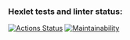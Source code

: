 ### Hexlet tests and linter status:

[![Actions Status](https://github.com/Fedinyak/frontend-project-12/workflows/hexlet-check/badge.svg)](https://github.com/Fedinyak/frontend-project-12/actions)
[![Maintainability](https://api.codeclimate.com/v1/badges/737fafe015688bc9636e/maintainability)](https://codeclimate.com/github/Fedinyak/frontend-project-12/maintainability)
